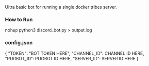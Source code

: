 Ultra basic bot for running a single docker tribes server.

### How to Run
nohup python3 discord_bot.py > output.log

### config.json
{
    "TOKEN": "BOT TOKEN HERE",
    "CHANNEL_ID": CHANNEL ID HERE,
    "PUGBOT_ID": PUGBOT ID HERE,
    "SERVER_ID": SERVER ID HERE
}
